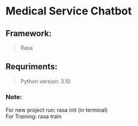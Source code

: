 # Medical Service Chatbot
## Framework:
>Rasa
## Requriments:
> Python version: 3.10
### Note:  
For new project run: rasa init (in terminal)  
For Training: rasa train
